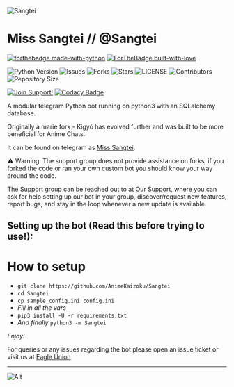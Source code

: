 ![Sangtei](https://i.ibb.co/3W5Wq9v/image-1.png)
# Miss Sangtei // @Sangtei

[![forthebadge made-with-python](http://ForTheBadge.com/images/badges/made-with-python.svg)](https://www.python.org/)
[![ForTheBadge built-with-love](http://ForTheBadge.com/images/badges/built-with-love.svg)](https://GitHub.com/lalrochhara/)</br>


![Python Version](https://img.shields.io/badge/python-3.8-green?style=for-the-badge&logo=appveyor)
![Issues](https://img.shields.io/github/issues/lalrochhara/Sangtei?style=for-the-badge&logo=appveyor)
![Forks](https://img.shields.io/github/forks/lalrochhara/Sangtei?style=for-the-badge&logo=appveyor)
![Stars](https://img.shields.io/github/stars/lalrochhara/Sangtei?style=for-the-badge&logo=appveyor)
![LICENSE](https://img.shields.io/github/license/lalrochhara/Sangtei?style=for-the-badge&logo=appveyor)
![Contributors](https://img.shields.io/github/contributors/lalrochhara/Sangtei?style=for-the-badge&logo=appveyor)
![Repository Size](https://img.shields.io/github/repo-size/lalrochhara/Sangtei?style=for-the-badge&logo=appveyor)</br>


[![Join Support!](https://img.shields.io/badge/Support%20Chat-EagleUnion-red)](https://t.me/YorktownEagleUnion)
[![Codacy Badge](https://app.codacy.com/project/badge/Grade/cfb691a93a064d9ea753ef2b5fccf797)](https://www.codacy.com/manual/lalrochhara/Sangtei?utm_source=github.com&amp;utm_medium=referral&amp;utm_content=lalrochhara/Sangtei&amp;utm_campaign=Badge_Grade)


A modular telegram Python bot running on python3 with an SQLalchemy database.

Originally a marie fork - Kigyō has evolved further and was built to be more beneficial for Anime Chats.

It can be found on telegram as [Miss Sangtei](https://t.me/SangteiBot).

⚠️ Warning: The support group does not provide assistance on forks, if you forked the code or ran your own custom bot you should know your way around the code.

The Support group can be reached out to at [Our Support](https://t.me/SangteiSupport), where you can ask for help setting up our bot in your group, discover/request new features, report bugs, and stay in the loop whenever a new update is available.



## Setting up the bot (Read this before trying to use!):


# How to setup

- `git clone https://github.com/AnimeKaizoku/Sangtei`
- `cd Sangtei`
- `cp sample_config.ini config.ini`
- *Fill in all the vars*
- `pip3 install -U -r requirements.txt`
- *And finally* `python3 -m Sangtei`

*Enjoy!*


For queries or any issues regarding the bot please open an issue ticket or visit us at [Eagle Union](https://t.me/YorktownEagleUnion)  

-------------------------------------------------------------------------------------

![Alt](https://repobeats.axiom.co/api/embed/d2897eb81239aab92e1394b6d833b19c8dbac24c.svg "Repobeats analytics image")
